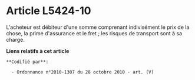# Article L5424-10

L'acheteur est débiteur d'une somme comprenant indivisément le prix de la chose, la prime d'assurance et le fret ; les
risques de transport sont à sa charge.

**Liens relatifs à cet article**

	**Codifié par**:

	  - Ordonnance n°2010-1307 du 28 octobre 2010 - art. (V)
